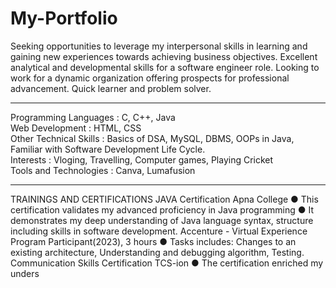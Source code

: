 # My-Portfolio
Seeking opportunities to leverage my interpersonal skills in learning and gaining new experiences towards achieving business objectives.
Excellent analytical and developmental skills for a software engineer role. Looking to work for a dynamic organization offering prospects for
professional advancement. Quick learner and problem solver.
<br> <hr>
Programming Languages : C, C++, Java  <br>
Web Development : HTML, CSS  <br>
Other Technical Skills : Basics of DSA, MySQL, DBMS, OOPs in Java, Familiar with Software Development Life Cycle.  <br>
Interests : Vloging, Travelling, Computer games, Playing Cricket  <br>
Tools and Technologies : Canva, Lumafusion
<br><hr>
TRAININGS AND CERTIFICATIONS
JAVA Certification Apna College
● This certification validates my advanced proficiency in Java programming
● It demonstrates my deep understanding of Java language syntax, structure including skills in software development.
Accenture - Virtual Experience Program Participant(2023), 3 hours
● Tasks includes: Changes to an existing architecture, Understanding and debugging algorithm, Testing.
Communication Skills Certification TCS-ion
● The certification enriched my unders
